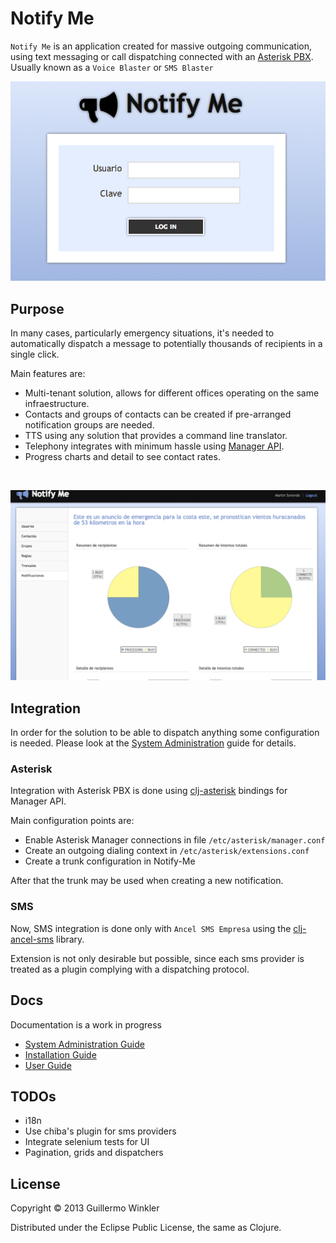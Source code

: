 # Notify Me

`Notify Me` is an application created for massive outgoing communication, using text messaging or call dispatching connected with an [Asterisk PBX][1]. Usually known as a `Voice Blaster` or `SMS Blaster`

![Notify Me Login](doc/images/login.png?raw=true)

## Purpose

In many cases, particularly emergency situations, it's needed to automatically dispatch a message to potentially thousands of recipients in a single click.

Main features are:

* Multi-tenant solution, allows for different offices operating on the same infraestructure.
* Contacts and groups of contacts can be created if pre-arranged notification groups are needed.
* TTS using any solution that provides a command line translator.
* Telephony integrates with minimum hassle using [Manager API][2].
* Progress charts and detail to see contact rates.

<br/>

![charts](doc/images/running_notification.png?raw=true)
<br/>

## Integration

In order for the solution to be able to dispatch anything some configuration is needed.
Please look at the [System Administration][3] guide for details.

### Asterisk

Integration with Asterisk PBX is done using [clj-asterisk][4] bindings for Manager API.

Main configuration points are:

* Enable Asterisk Manager connections in file `/etc/asterisk/manager.conf`
* Create an outgoing dialing context in `/etc/asterisk/extensions.conf`
* Create a trunk configuration in Notify-Me

After that the trunk may be used when creating a new notification.

### SMS

Now, SMS integration is done only with `Ancel SMS Empresa` using the [clj-ancel-sms][7] library.

Extension is not only desirable but possible, since each sms provider is treated as a plugin complying with a dispatching protocol.

## Docs

Documentation is a work in progress

* [System Administration Guide][3]
* [Installation Guide][5]
* [User Guide][6]

## TODOs

* i18n
* Use chiba's plugin for sms providers
* Integrate selenium tests for UI
* Pagination, grids and dispatchers

## License

Copyright © 2013 Guillermo Winkler

Distributed under the Eclipse Public License, the same as Clojure.

[1]: http://www.asterisk.org
[2]: http://www.voip-info.org/wiki/view/Asterisk+manager+API
[3]: doc/system-administration-guide.md
[4]: https://github.com/guilespi/clj-asterisk
[5]: doc/installation-guide.md
[6]: doc/user-guide.md
[7]: https://github.com/guilespi/clj-ancel-sms
